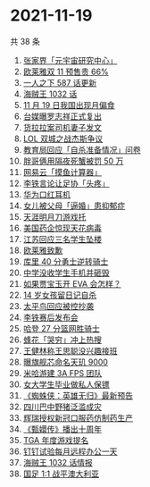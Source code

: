 # 2021-11-19

共 38 条

<!-- BEGIN ZHIHUSEARCH -->
<!-- 最后更新时间 Fri Nov 19 2021 19:07:30 GMT+0800 (China Standard Time) -->
1. [张家界「元宇宙研究中心」](https://www.zhihu.com/search?q=元宇宙)
1. [欧莱雅双 11 预售贵 66%](https://www.zhihu.com/search?q=欧莱雅)
1. [一人之下 587 话更新](https://www.zhihu.com/search?q=一人之下)
1. [海贼王 1032 话](https://www.zhihu.com/search?q=海贼王)
1. [11 月 19 日我国出现月偏食](https://www.zhihu.com/search?q=月偏食)
1. [台媒曝罗志祥正式复出](https://www.zhihu.com/search?q=罗志祥)
1. [货拉拉案司机妻子发文](https://www.zhihu.com/search?q=货拉拉案)
1. [LOL 双城之战杰斯争议](https://www.zhihu.com/search?q=英雄联盟双城之战)
1. [教育局回应「自杀准备情况」问卷](https://www.zhihu.com/search?q=自杀问卷)
1. [胖哥俩用隔夜死蟹被罚 50 万](https://www.zhihu.com/search?q=胖哥俩)
1. [网易云「摸鱼计算器」](https://www.zhihu.com/search?q=摸鱼计算器)
1. [李铁言论让足协「头疼」](https://www.zhihu.com/search?q=李铁)
1. [华为口红耳机](https://www.zhihu.com/search?q=口红耳机)
1. [女儿被父母「逼婚」患抑郁症](https://www.zhihu.com/search?q=逼婚)
1. [天涯明月刀游戏托](https://www.zhihu.com/search?q=天涯明月刀)
1. [美国药企惊现天花病毒](https://www.zhihu.com/search?q=天花)
1. [江苏回应三名学生坠楼](https://www.zhihu.com/search?q=江苏学生坠楼)
1. [欧莱雅致歉](https://www.zhihu.com/search?q=欧莱雅)
1. [库里 40 分勇士逆转骑士](https://www.zhihu.com/search?q=勇士)
1. [中学没收学生手机并砸毁](https://www.zhihu.com/search?q=没收学生手机)
1. [如果贾宝玉开 EVA 会怎样？](https://www.zhihu.com/search?q=贾宝玉)
1. [14 岁女孩留日记自杀](https://www.zhihu.com/search?q=14岁女孩自杀)
1. [太平鸟回应被控抄袭](https://www.zhihu.com/search?q=太平鸟)
1. [李铁赛后发布会](https://www.zhihu.com/search?q=李铁)
1. [哈登 27 分篮网胜骑士](https://www.zhihu.com/search?q=篮网)
1. [蜂花「哭穷」冲上热搜](https://www.zhihu.com/search?q=蜂花)
1. [王健林称王思聪没兴趣接班](https://www.zhihu.com/search?q=王健林)
1. [曝旗舰芯命名天玑 9000](https://www.zhihu.com/search?q=天玑9000)
1. [米哈游建 3A FPS 团队](https://www.zhihu.com/search?q=米哈游)
1. [女大学生毕业做私人保镖](https://www.zhihu.com/search?q=女大学生保镖)
1. [《蜘蛛侠：英雄无归》最新预告](https://www.zhihu.com/search?q=蜘蛛侠)
1. [四川巴中野猪泛滥成灾](https://www.zhihu.com/search?q=野猪成灾)
1. [辉瑞授权新冠口服药仿制药生产](https://www.zhihu.com/search?q=辉瑞)
1. [《甄嬛传》播出十周年](https://www.zhihu.com/search?q=甄嬛传十周年)
1. [TGA 年度游戏提名](https://www.zhihu.com/search?q=TGA)
1. [钉钉试验每月远程办公一天](https://www.zhihu.com/search?q=钉钉远程办公)
1. [海贼王 1032 话情报](https://www.zhihu.com/search?q=海贼王)
1. [国足 1:1 战平澳大利亚](https://www.zhihu.com/search?q=中国男足)
<!-- END ZHIHUSEARCH -->

